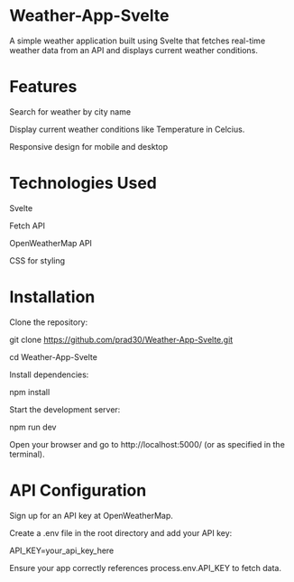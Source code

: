 # Weather-App-Svelte

A simple weather application built using Svelte that fetches real-time weather data from an API and displays current weather conditions.

# Features

Search for weather by city name

Display current weather conditions like Temperature in Celcius.

Responsive design for mobile and desktop

# Technologies Used

Svelte

Fetch API

OpenWeatherMap API 

CSS for styling

# Installation

Clone the repository:

git clone https://github.com/prad30/Weather-App-Svelte.git

cd Weather-App-Svelte

Install dependencies:

npm install

Start the development server:

npm run dev

Open your browser and go to http://localhost:5000/ (or as specified in the terminal).

# API Configuration

Sign up for an API key at OpenWeatherMap.

Create a .env file in the root directory and add your API key:

API_KEY=your_api_key_here

Ensure your app correctly references process.env.API_KEY to fetch data.
